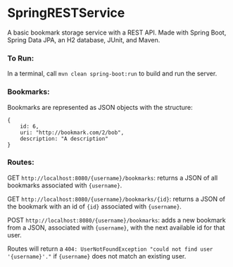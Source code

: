 # SpringRESTService
A basic bookmark storage service with a REST API. Made with Spring Boot, Spring Data JPA, an H2 database, JUnit, and Maven.

### To Run:
In a terminal, call ```mvn clean spring-boot:run``` to build and run the server.

### Bookmarks:
Bookmarks are represented as JSON objects with the structure:

```
{
	id: 6,
	uri: "http://bookmark.com/2/bob",
	description: "A description"
}
```

### Routes:
GET ```http://localhost:8080/{username}/bookmarks```: returns a JSON of all bookmarks associated with ```{username}```.
  
GET ```http://localhost:8080/{username}/bookmarks/{id}```: returns a JSON of the bookmark with an id of ```{id}``` associated with ```{username}```.
  
POST ```http://localhost:8080/{username}/bookmarks```: adds a new bookmark from a JSON, associated with ```{username}```, with the next available id for that user.
  
Routes will return a ```404: UserNotFoundException "could not find user '{username}'."``` if ```{username}``` does not match an existing user.
